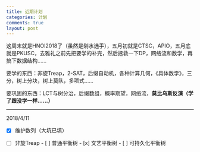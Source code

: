 ```yaml
---
title: 近期计划
categories: 计划
comments: true
layout: post
---
```


这周末就是HNOI2018了（~~虽然是划水选手~~），五月初就是CTSC，APIO，五月底就是PKUSC，去雅礼之前先把要学的补完，然后拯救一下DP，网络流和数学，再搞下数据结构……

要学的东西：非旋Treap，2-SAT，后缀自动机，各种计算几何，《具体数学》，三分，树上分块，树上莫队，多项式……

要巩固的东西：LCT与树分治，后缀数组，概率期望，网络流，**莫比乌斯反演（学了跟没学一样……）**

------

2018/4/11

- [x] 维护数列（大坑已填）
- [ ] 非旋Treap
      - [ ] 普通平衡树
      - [x] 文艺平衡树
      - [ ] 可持久化平衡树

